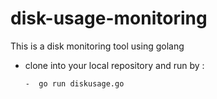 # disk-usage-monitoring
This is a disk monitoring tool using golang

- clone into your local repository and run by :
  
      -  go run diskusage.go
